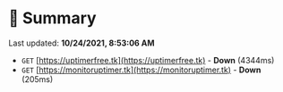 # 📖 Summary
Last updated: **10/24/2021, 8:53:06 AM**

- `GET` [https://uptimerfree.tk](https://uptimerfree.tk) - **Down** (4344ms)
- `GET` [https://monitoruptimer.tk](https://monitoruptimer.tk) - **Down** (205ms)
